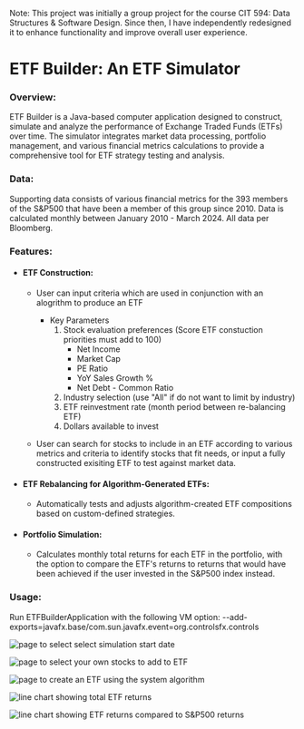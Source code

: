 Note: This project was initially a group project for the course CIT 594: Data Structures & Software Design. Since then, I have independently redesigned it to enhance functionality and improve overall user experience.

# **ETF Builder: An ETF Simulator**

### **Overview:**
ETF Builder is a Java-based computer application designed to construct, simulate and analyze the performance of Exchange Traded Funds (ETFs) over time. The simulator integrates market data processing, portfolio management, and various financial metrics calculations to provide a comprehensive tool for ETF strategy testing and analysis. 

### **Data:**
Supporting data consists of various financial metrics for the 393 members of the S&P500 that have been a member of this group since 2010. Data is calculated monthly between January 2010 - March 2024. All data per Bloomberg. 

### **Features:**
- #### ETF Construction:
  - User can input criteria which are used in conjunction with an alogrithm to produce an ETF
     - Key Parameters
       1. Stock evaluation preferences (Score ETF constuction priorities must add to 100)
          - Net Income
          * Market Cap
          * PE Ratio
          * YoY Sales Growth %
          * Net Debt - Common Ratio
        2. Industry selection (use "All" if do not want to limit by industry)
        3. ETF reinvestment rate (month period between re-balancing ETF)
        4. Dollars available to invest
        
  - User can search for stocks to include in an ETF according to various metrics and criteria to identify stocks that fit needs, or input a fully constructed exisiting ETF to test against market data.

- #### ETF Rebalancing for Algorithm-Generated ETFs:
  -  Automatically tests and adjusts algorithm-created ETF compositions based on custom-defined strategies.

- #### Portfolio Simulation:
  - Calculates monthly total returns for each ETF in the portfolio, with the option to compare the ETF's returns to returns that would have been achieved if the user invested in the S&P500 index instead.

### **Usage:**
Run ETFBuilderApplication with the following VM option: --add-exports=javafx.base/com.sun.javafx.event=org.controlsfx.controls



![page to select select simulation start date](https://github.com/user-attachments/assets/c986f3a3-a100-4a94-bd17-dedbbb26fd0c)

![page to select your own stocks to add to ETF](https://github.com/user-attachments/assets/33d4dbd2-c292-4cbd-95d9-4b26c2944f32)

![page to create an ETF using the system algorithm](https://github.com/user-attachments/assets/d9d19402-4573-4e93-9556-5fec2cf771bb)

![line chart showing total ETF returns](https://github.com/user-attachments/assets/f652a860-b943-4a83-a55b-8ed847f3397b)

![line chart showing ETF returns compared to S&P500 returns](https://github.com/user-attachments/assets/f1a9640e-9662-4b5a-9f72-0c9d04729743)
